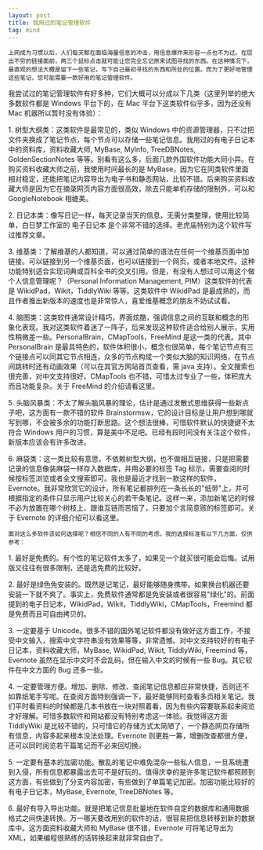 ```yaml
---
layout: post
title: 我用过的笔记管理软件
tag: mind
---
```


    上网成为习惯以后，人们每天都在面临海量信息的冲击，用信息爆炸来形容一点也不为过。在层出不穷的链接面前，两三个鼠标点击就可能让您完全忘记原来试图寻找的东西。在这种情况下，最直观的想法大概是留下一些笔记，写下自己最初寻找的东西和所处的位置。而为了更好地管理这些笔记，您可能需要一款好用的笔记管理软件。

我尝试过的笔记管理软件有好多种，它们大概可以分成以下几类（这里列举的绝大多数软件都是 Windows 平台下的，在 Mac 平台下这类软件似乎多，因为还没有 Mac 机器所以暂时没有体验）：

1\. 树型大纲类：这类软件是最常见的，类似 Windows 中的资源管理器，只不过把文件夹换成了笔记节点，每个节点可以存储一些笔记信息。我用过的有电子日记本中的资料库，资料收藏大师, MyBase, MyInfo, TreeDBNotes, GoldenSectionNotes 等等。别看有这么多，后面几款外国软件功能大同小异。在购买资料收藏大师之前，我使用时间最长的是 MyBase，因为它在同类软件里面相对稳定，还能把笔记内容导出为电子书和静态网站，比较不错。后来购买资料收藏大师是因为它在摘录网页内容方面很高效，除去只能单机存储的限制外，可以和 GoogleNotebook 相媲美。

2\. 日记本类：像写日记一样，每天记录当天的信息，无需分类整理，使用比较简单，白日梦工作室的 电子日记本 是个非常不错的选择。老虎庙特别为这个软件写过推荐文章。

3\. 维基类：了解维基的人都知道，可以通过简单的语法在任何一个维基页面中加链接。可以链接到另一个维基页面，也可以链接到一个网页，或者本地文件。这种功能特别适合实现词典或百科全书的交叉引用。但是，有没有人想过可以用这个做个人信息管理呢？（Personal Information Management, PIM）这类软件的代表是 WikidPad，Wikit，TiddlyWiki 等等。这类软件中 WikidPad 是最成熟的，而且作者推出新版本的速度也是非常惊人，喜爱维基概念的朋友不妨试试看。

4\. 脑图类：这类软件通常设计精巧，界面炫酷，强调信息之间的互联和概念的形象化表现。我对这类软件着迷了一阵子，后来发现这种软件适合给别人展示，实用性稍微差一些。PersonalBrain，CMapTools，FreeMind 是这一类的代表。其中 PersonalBrain 是最具特色的，软件体积很小，概念也很简单，每个笔记节点有三个链接点可以同其它节点相连，众多的节点构成一个类似大脑的知识网络，在节点间跳转时还有动画效果（可以在其官方网站首页查看，需 java 支持）。全文搜索也很完善，对中文支持很好。CMapTools 也不错，可惜太过专业了一些，体积庞大而且功能复杂。关于 FreeMind 的介绍请看这里。

5\. 头脑风暴类：不太了解头脑风暴的理论，估计是通过发散式思维获得一些新点子吧，这方面有一款不错的软件 Brainstormsw，它的设计目标是让用户想到哪就写到哪，不会被多余的功能打断思路。这个想法很棒，可惜软件默认的快捷键不太符合 Windows 用户的习惯，算是美中不足吧。已经有段时间没有关注这个软件，新版本应该会有许多改进。

6\. 麻袋类：这一类比较有意思，不依赖树型大纲，也不做相互链接，只是把需要记录的信息像装麻袋一样存入数据库，并用必要的标签 Tag 标示，需要查阅的时候按标签浏览或者全文搜索即可。我也是最近才找到一款这样的软件，Evernote。我非常欣赏它的设计，所有笔记都排列在一条长长的"纸带"上，并可根据指定的条件只显示用户比较关心的若干条笔记。这样一来，添加新笔记的时候不必为放置在哪个树枝上、跟谁互链而苦恼了，只要加个言简意赅的标签即可。关于 Evernote 的详细介绍可以看这里。

    面对这么多软件该如何选择呢？相信不同的人有不同的考虑。我的选择标准有以下几方面，仅供参考：

1\. 最好是免费的。有个性的笔记软件太多了，如果见一个就买很可能会后悔。试用版又往往有很多限制，还是选免费的比较好。

2\. 最好是绿色免安装的。既然是记笔记，最好能够随身携带。如果换台机器还要安装一下就不爽了。事实上，免费软件通常都是免安装或者很容易"绿化"的。前面提到的电子日记本，WikidPad，Wikit，TiddlyWiki，CMapTools，Freemind 都是免费而且可自由拷贝的。

3\. 一定要基于 Unicode。很多不错的国外笔记软件都没有做好这方面工作，不接受中文输入，搜索中文字符串没有效果等等，非常遗憾。对中文支持较好的有电子日记本，资料收藏大师，MyBase, WikidPad, Wikit, TiddlyWiki, Freemind 等，Evernote 虽然在显示中文时不会乱码，但在输入中文的时候有一些 Bug。其它软件在中文方面的 Bug 还多一些。

4\. 一定要管理方便。增加、删除、修改、查阅笔记信息都应非常快捷，否则还不如靠纸笔手写呢。在查阅方面特别强调一下，最好能够同时查看多页相关笔记。我们平时看资料的时候都是几本书放在一块对照着看，因为有些内容要联系起来阅览才好理解。可惜多数软件和网站都没有特别考虑这一体验。我觉得这方面 TiddlyWiki 是比较不错的，只可惜它的存储方式太简陋了，一个静态网页存储所有信息，内容多起来根本没法处理。Evernote 则更胜一筹，增删改查都很方便，还可以同时阅览若干篇笔记而不必来回切换。

5\. 一定要有基本的加密功能。散乱的笔记中难免混杂一些私人信息，一旦系统遭到入侵，所有信息都暴露出去可不是好玩的。值得庆幸的是许多笔记软件都照顾到这方面，有些做到了分支内容加密，有些做到了单篇笔记加密。加密功能比较好的有电子日记本，MyBase, Evernote, TreeDBNotes 等。

6\. 最好有导入导出功能。就是把笔记信息批量地在软件自定的数据库和通用数据格式之间快速转换。万一哪天要改用别的软件的话，很容易把信息转移到新的数据库中。这方面资料收藏大师和 MyBase 很不错，Evernote 可将笔记导出为 XML，如果编程很熟练的话转换起来就非常自由了。

